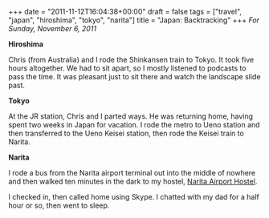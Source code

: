 +++
date = "2011-11-12T16:04:38+00:00"
draft = false
tags = ["travel", "japan", "hiroshima", "tokyo", "narita"]
title = "Japan: Backtracking"
+++
*For Sunday, November 6, 2011*

**Hiroshima**

Chris (from Australia) and I rode the Shinkansen train to Tokyo. It took five hours altogether. We had to sit apart, so I mostly listened to podcasts to pass the time. It was pleasant just to sit there and watch the landscape slide past.

**Tokyo**

At the JR station, Chris and I parted ways. He was returning home, having spent two weeks in Japan for vacation. I rode the metro to Ueno station and then transferred to the Ueno Keisei station, then rode the Keisei train to Narita.

**Narita**

I rode a bus from the Narita airport terminal out into the middle of nowhere and then walked ten minutes in the dark to my hostel, [Narita Airport Hostel](http://www.hostelworld.com/hosteldetails.php/Narita-Airport-Hostel/Narita-Airport/28878).

I checked in, then called home using Skype. I chatted with my dad for a half hour or so, then went to sleep.
